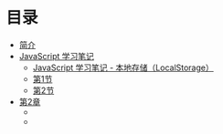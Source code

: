 # 目录

* [简介](README.md)
* [JavaScript 学习笔记](javascript.md)
    * [JavaScript 学习笔记 - 本地存储（LocalStorage）](javascript-localstorage.md)
    * [第1节](c1s1.md)
    * [第2节](c1s2.md)
* [第2章](c2.md)
    * []()
    * []()
